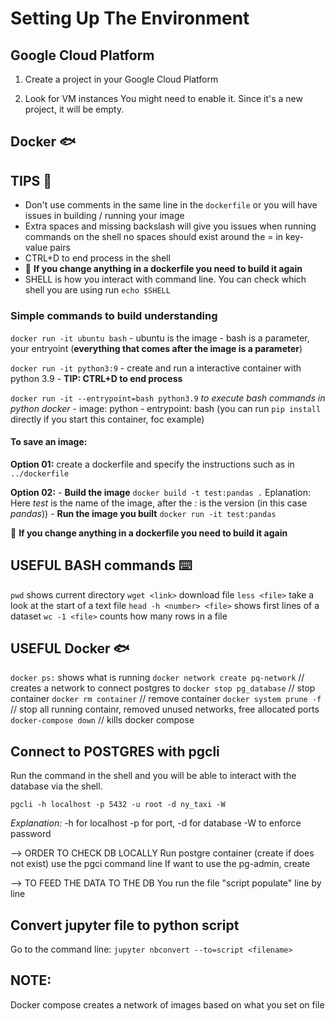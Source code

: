 # Setting Up The Environment

## Google Cloud Platform

1. Create a project in your Google Cloud Platform

2.  Look for VM instances
You might need to enable it.
Since it's a new project, it will be empty.


## Docker 🐟

## TIPS 🔔
- Don't use comments in the same line in the `dockerfile` or you will have issues in building / running your image
- Extra spaces and missing backslash will give you issues when running commands on the shell no spaces should exist around the = in key-value pairs
- CTRL+D to end process in the shell
- 🚨 **If you change anything in a dockerfile you need to build it again**
- SHELL is how you interact with command line. You can check which shell you are using run `echo $SHELL`

### Simple commands to build understanding
`docker run -it ubuntu bash`
    - ubuntu is the image
    - bash is a parameter, your entryoint (**everything that comes after the image is a parameter**)

`docker run -it python3:9`
    - create and run a interactive container with python 3.9
    - **TIP: CTRL+D to end process**


`docker run -it --entrypoint=bash python3.9`
    *to execute bash commands in python docker*
    - image: python
    - entrypoint: bash (you can run `pip install` directly if you start this container, foc example)

#### **To save an image:**

**Option 01:** create a dockerfile and specify the instructions such as in `../dockerfile` 

**Option 02:**
    - **Build the image**
         `docker build -t test:pandas .`
        Eplanation: Here *test* is the name of the image, after the *:* is the version (in this case *pandas*))
    - **Run the image you built**
        `docker run -it test:pandas`

🚨 **If you change anything in a dockerfile you need to build it again**

## USEFUL BASH commands ⌨️ 
`pwd` shows current directory
`wget <link>` download file
`less <file>` take a look at the start of a text file
`head -h <number> <file>`  shows first <number> lines of a dataset
`wc -1 <file>` counts how many rows in a file

## USEFUL Docker 🐟
`docker ps:` shows what is running
`docker network create pq-network` // creates a network to connect postgres to 
`docker stop pg_database` // stop container
`docker rm container` //  remove container
`docker system prune -f` // stop all running containr, removed unused networks, free allocated ports
`docker-compose down` // kills docker compose


## Connect to POSTGRES with pgcli
Run the command in the shell and you will be able to interact with the database via the shell.

`pgcli -h localhost -p 5432 -u root -d ny_taxi -W`

*Explanation:*
    -h for localhost 
    -p for port, 
    -d for database 
    -W to enforce password



--> ORDER TO CHECK DB LOCALLY
Run postgre container (create if does not exist)
use the pgci command line
If want to use the pg-admin, create 

--> TO FEED THE DATA TO THE DB
You run the file "script populate" line by line

## Convert jupyter file to python script
Go to the command line:
`jupyter nbconvert --to=script <filename>`

## NOTE:
Docker compose creates a network of images based on what you set on file



